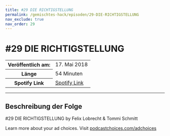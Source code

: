 ```yaml
---
title: #29 DIE RICHTIGSTELLUNG
permalink: /gemischtes-hack/episoden/29-DIE-RICHTIGSTELLUNG
nav_exclude: true
nav_order: 29
---
```


# #29 DIE RICHTIGSTELLUNG
<table class="resp-table dcf-table dcf-table-responsive dcf-table-bordered dcf-table-striped dcf-w-100%">
                    <tbody>
                        <tr>
                            <th scope="row">Veröffentlich am:</th>
                            <td data-label="Veröffentlich am:">17. Mai 2018</td>
                        </tr>
                        <tr>
                            <th scope="row">Länge </th>
                            <td data-label="Länge ">54 Minuten</td>
                        </tr><tr>
                                <th scope="row">Spotify Link</th>
                                <td data-label="Spotify Link"><a href="https://open.spotify.com/episode/7bhF9u0rY1FsQ2uS6RDtqH">Spotify Link</a></td>
                            </tr></tbody>
                </table>

***

## Beschreibung der Folge

<div>
<p>#29 DIE RICHTIGSTELLUNG by Felix Lobrecht &amp; Tommi Schmitt</p><p> </p><p>Learn more about your ad choices. Visit <a href="https://podcastchoices.com/adchoices">podcastchoices.com/adchoices</a></p>  
</div>

